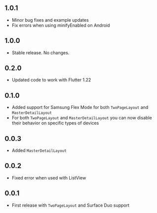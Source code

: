 ## 1.0.1

* Minor bug fixes and example updates
* Fix errors when using minifyEnabled on Android

## 1.0.0

* Stable release. No changes.

## 0.2.0

* Updated code to work with Flutter 1.22

## 0.1.0

* Added support for Samsung Flex Mode for both `TwoPageLayout` and `MasterDetailLayout`
* For both `TwoPageLayout` and `MasterDetailLayout` you can now disable their behavior on specific types of devices

## 0.0.3

* Added `MasterDetailLayout`

## 0.0.2

* Fixed error when used with ListView

## 0.0.1

* First release with `TwoPageLayout` and Surface Duo support
